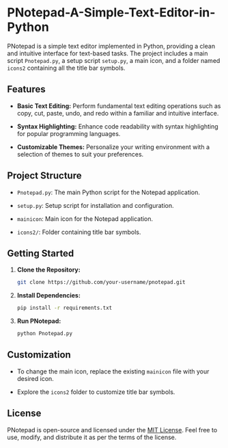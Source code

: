 # PNotepad-A-Simple-Text-Editor-in-Python

PNotepad is a simple text editor implemented in Python, providing a clean and intuitive interface for text-based tasks. The project includes a main script `Pnotepad.py`, a setup script `setup.py`, a main icon, and a folder named `icons2` containing all the title bar symbols.

## Features

- **Basic Text Editing:** Perform fundamental text editing operations such as copy, cut, paste, undo, and redo within a familiar and intuitive interface.

- **Syntax Highlighting:** Enhance code readability with syntax highlighting for popular programming languages.

- **Customizable Themes:** Personalize your writing environment with a selection of themes to suit your preferences.

## Project Structure

- `Pnotepad.py`: The main Python script for the Notepad application.

- `setup.py`: Setup script for installation and configuration.

- `mainicon`: Main icon for the Notepad application.

- `icons2/`: Folder containing title bar symbols.

## Getting Started

1. **Clone the Repository:**
   ```bash
   git clone https://github.com/your-username/pnotepad.git
   ```

2. **Install Dependencies:**
   ```bash
   pip install -r requirements.txt
   ```

3. **Run PNotepad:**
   ```bash
   python Pnotepad.py
   ```

## Customization

- To change the main icon, replace the existing `mainicon` file with your desired icon.

- Explore the `icons2` folder to customize title bar symbols.

## License

PNotepad is open-source and licensed under the [MIT License](LICENSE). Feel free to use, modify, and distribute it as per the terms of the license.
